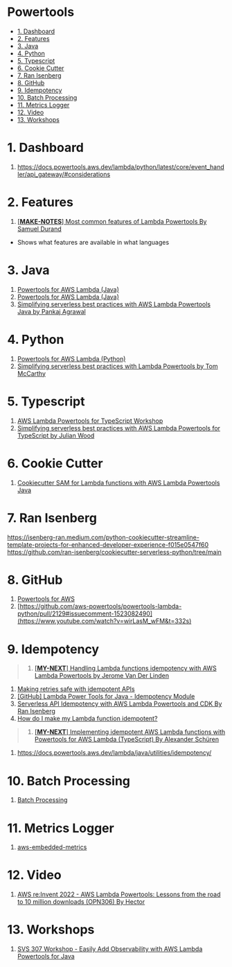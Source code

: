 <h1>Powertools</h1>
<!-- TOC -->

- [1. Dashboard](#1-dashboard)
- [2. Features](#2-features)
- [3. Java](#3-java)
- [4. Python](#4-python)
- [5. Typescript](#5-typescript)
- [6. Cookie Cutter](#6-cookie-cutter)
- [7. Ran Isenberg](#7-ran-isenberg)
- [8. GitHub](#8-github)
- [9. Idempotency](#9-idempotency)
- [10. Batch Processing](#10-batch-processing)
- [11. Metrics Logger](#11-metrics-logger)
- [12. Video](#12-video)
- [13. Workshops](#13-workshops)

<!-- /TOC -->

# 1. Dashboard

1. https://docs.powertools.aws.dev/lambda/python/latest/core/event_handler/api_gateway/#considerations

# 2. Features

1. [[**MAKE-NOTES**] Most common features of Lambda Powertools By Samuel Durand](https://kreuzwerker.de/en/post/lambda-powertools)
- Shows what features are available in what languages

# 3. Java

1. [Powertools for AWS Lambda (Java)](https://docs.powertools.aws.dev/lambda/java/)
1. [Powertools for AWS Lambda (Java)](https://github.com/aws-powertools/powertools-lambda-java)
1. [Simplifying serverless best practices with AWS Lambda Powertools Java by Pankaj Agrawal](https://aws.amazon.com/blogs/opensource/simplifying-serverless-best-practices-with-aws-lambda-powertools-java/)

# 4. Python

1. [Powertools for AWS Lambda (Python)](https://docs.powertools.aws.dev/lambda/python/latest/)
1. [Simplifying serverless best practices with Lambda Powertools by Tom McCarthy](https://aws.amazon.com/blogs/opensource/simplifying-serverless-best-practices-with-lambda-powertools/)

# 5. Typescript

1. [AWS Lambda Powertools for TypeScript Workshop](https://github.com/aws-samples/powertools-for-aws-lambda-workshop)
1. [Simplifying serverless best practices with AWS Lambda Powertools for TypeScript by Julian Wood](https://aws.amazon.com/blogs/compute/simplifying-serverless-best-practices-with-aws-lambda-powertools-for-typescript/)

# 6. Cookie Cutter

1. [Cookiecutter SAM for Lambda functions with AWS Lambda Powertools Java](https://github.com/aws-samples/cookiecutter-aws-sam-powertools-java)

# 7. Ran Isenberg

https://isenberg-ran.medium.com/python-cookiecutter-streamline-template-projects-for-enhanced-developer-experience-f015e0547f60
https://github.com/ran-isenberg/cookiecutter-serverless-python/tree/main

# 8. GitHub

1. [Powertools for AWS](https://github.com/aws-powertools)
1. [https://github.com/aws-powertools/powertools-lambda-python/pull/2129#issuecomment-1523082490](https://www.youtube.com/watch?v=wirLasM_wFM&t=332s)

# 9. Idempotency

> 1. [[**MY-NEXT**] Handling Lambda functions idempotency with AWS Lambda Powertools by Jerome Van Der Linden](https://aws.amazon.com/blogs/compute/handling-lambda-functions-idempotency-with-aws-lambda-powertools/)
1. [Making retries safe with idempotent APIs](https://aws.amazon.com/builders-library/making-retries-safe-with-idempotent-APIs/)
1. [[GitHub] Lambda Power Tools for Java - Idempotency Module](https://github.com/aws-samples/aws-lambda-powertools-idempotency-examples)
1. [Serverless API Idempotency with AWS Lambda Powertools and CDK By Ran Isenberg](https://www.ranthebuilder.cloud/post/serverless-api-idempotency-with-aws-lambda-powertools-and-cdk)
1. [How do I make my Lambda function idempotent?](https://repost.aws/knowledge-center/lambda-function-idempotent)
> 1. [[**MY-NEXT**] Implementing idempotent AWS Lambda functions with Powertools for AWS Lambda (TypeScript) By Alexander Schüren](https://aws.amazon.com/blogs/compute/implementing-idempotent-aws-lambda-functions-with-powertools-for-aws-lambda-typescript/)
1. https://docs.powertools.aws.dev/lambda/java/utilities/idempotency/

# 10. Batch Processing

1. [Batch Processing](https://docs.powertools.aws.dev/lambda/java/utilities/batch/)

# 11. Metrics Logger

1. [aws-embedded-metrics](https://github.com/awslabs/aws-embedded-metrics-java)

# 12. Video

1. [AWS re:Invent 2022 - AWS Lambda Powertools: Lessons from the road to 10 million downloads (OPN306) By Hector](https://www.youtube.com/watch?v=dH2GP6Lydj8)

# 13. Workshops

1. [SVS 307 Workshop - Easily Add Observability with AWS Lambda Powertools for Java](https://catalog.us-east-1.prod.workshops.aws/workshops/a7011c82-e4af-4a52-80fa-fcd61f1dacd9/en-US/introduction)